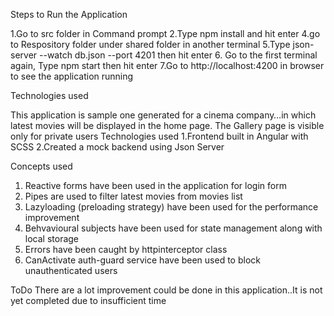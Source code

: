 Steps to Run the Application

1.Go to src folder in Command prompt
2.Type npm install and hit enter
4.go to Respository folder under shared folder in another terminal
5.Type json-server --watch db.json --port 4201 then hit enter
6. Go to the first terminal again, Type npm start then hit enter
7.Go to  http://localhost:4200 in browser to see the application running

Technologies used

This application is sample one generated for a cinema company…in which latest movies will be displayed in the home page. 
The Gallery page is visible only for private users
Technologies used
1.Frontend built in Angular with SCSS
2.Created a mock backend using Json Server


Concepts used
1. Reactive forms have been used in the application for login form
2. Pipes are used to filter latest movies from movies list
3. Lazyloading (preloading strategy) have been used for the performance improvement
4. Behvavioural subjects have been used for state management along with local storage
5. Errors have been caught  by httpinterceptor class 
6. CanActivate auth-guard service have been used to block unauthenticated users

ToDo
There are a lot improvement could be done in this application..It is not yet completed due to insufficient time







